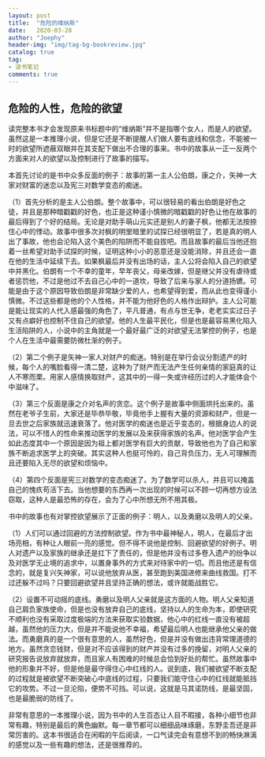 ```yaml
---
layout: post
title:  "危险的维纳斯"
date:   2020-03-28
author: "Joephy"
header-img: "img/tag-bg-bookreview.jpg"
catalog: true
tag:
- 读书笔记 
comments: true
---
```

危险的人性，危险的欲望
-----------

读完整本书才会发现原来书标题中的“维纳斯”并不是指哪个女人，而是人的欲望。虽然这是一本推理小说，但是它还是不断提醒人们做人要有底线和信念，不能被一时的欲望所遮蔽双眼并在其支配下做出不合理的事来。书中的故事从一正一反两个方面来对人的欲望以及控制进行了故事的描写。


本首先讨论的是书中众多反面的例子：故事的第一主人公伯朗，康之介，矢神一大家对财富的迷恋以及宪三对数学变态的痴迷。

（1）首先分析的是主人公伯朗。整个故事中，可以很轻易的看出伯朗是好色之徒，并且是那种暗戳戳的好色，也正是这种谨小慎微的暗戳戳的好色让他在故事的最后得到了个好的结局。无论是对助手萌山元实还是别人的妻子枫，他都无法按捺住心中的悸动。故事中很多次对枫的明里暗里的试探已经很明显了，若是真的明人出了事故，他也会沦陷入这个美色的陷阱而不能自拔吧。而且故事的最后当他还抱着一丝希望对助手试探的时候，证明这种小小的恶意还是没能消除，并且还会一直在他的生活中延续下去。如果枫最后并没有出场的话，主人公将会陷入自己的欲望中并黑化。伯朗有一个不幸的童年，早年丧父，母亲改嫁，但是继父并没有虐待或者惩罚他，不过是他过不去自己心中的一道坎，导致了后来与家人的分道扬镳。可能是由于这个原因导致伯朗是非常缺少爱的人，也希望得到爱，而从此也变得谨小慎微。不过这些都是他的个人性格，并不能为他好色的人格作出辩护。主人公可能是能让现实的人代入感最强的角色了，平凡普通，有点与世无争，老老实实过日子又有点癖好也控制不住自己的欲望。他的人生最平民化，但是也是最容易黑化陷入生活陷阱的人，小说中的主角就是一个最好最广泛的对欲望无法掌控的例子，也是个人在生活中最需要防微杜渐的例子。

（2）第二个例子是矢神一家人对财产的痴迷。特别是在举行会议分割遗产的时候，每个人的嘴脸看得一清二楚，这种为了财产而无法产生任何亲情的家庭真的让人不寒而栗。用家人感情换取财产，这其中的一得一失或许经历过的人才能体会个中滋味了。

（3）第三个反面是康之介对名声的贪恋。这个例子是故事中侧面烘托出来的。虽然在老爷子生前，大家还是毕恭毕敬，毕竟他手上握有大量的资源和财产，但是一旦去世之后家族就迅速衰落了。他对医学的痴迷也是近乎变态的，根据身边人的说法，可以不惜人的性命来推动医学的发展以及来获得家族的名声。他对医学会产生如此态度其中一个原因是因为祖上都对医学有巨大的贡献，导致他也为了自己和家族不断追求医学上的突破。其实这种人也挺可怜的，自己背负压力，无人可理解而且还要陷入无尽的欲望和烦恼中。

（4）第四个反面是宪三对数学的变态痴迷了。为了数学可以杀人，并且可以掩盖自己的愧疚苟活下去。当他想要的东西再一次出现的时候可以不顾一切再想方设法窃取，这种人是最恐怖的存在，会为了心中所想无所不用其极。


书中的故事也有对掌控欲望展示了正面的例子：明人，以及勇磨以及明人的父亲。

（1）人们可以通过回避的方法控制欲望。作为书中最神秘人，明人，在最后才出场亮相，有种让人眼前一亮的感觉。但不得不说他是控制、回避欲望的好例子。明人对遗产以及家族的继承还是扛下了责任的，但是他并没有过多卷入遗产的纷争以及对医学无止境的追求中，以置身事外的方式来对待家中的一切。而且他还是有信念的，就是复兴矢神家，可以说他放弃从医，甚至跑到美国进修来曲线救国。打不过还躲不过吗？只要回避欲望并且坚持正确的想法，或许就能战胜它。

（2）设置不可动摇的底线。勇磨以及明人父亲就是这方面的人物。明人父亲知道自己肩负家族使命，但是也没有放弃自己的底线，坚持以人的生命为本，即使研究不顺利也没有采取过度极端的方法来获取实验数据，他心中的红线一直没有被超越，虽然他的压力大，但是并不能说他不幸福，希望最后明人也能继承他父亲的做法。而勇磨真的是一个很有意思的人，虽然好色，但是并没有做出违背常理道德的地方。虽然贪恋钱财，但是对不应该得到的财产并没有过多的挽留，对明人父亲的研究报告说放弃就放弃，而且家人有困难的时候总会恰到好处的帮忙。虽然故事中他的形象并不好，但是他是最守得住心中红线的人。说到底，我们被欲望不断支配的过程就是被欲望不断突破心中底线的过程，只要我们能守住心中的红线就能抵挡它的攻势。不过一旦沦陷，便势不可挡。可以说，这就是马其诺防线，是最坚固，也是最脆弱的防线了。


非常有意思的一本推理小说，因为书中的人生百态让人目不暇接，各种小细节也非常有趣，特别是最后的黄色幽默。每一章节都可以细细品味琢磨，东野圭吾还是非常厉害的。这本书很适合在闲暇的午后阅读，一口气读完会有意想不到的畅快淋漓的感觉以及一些有趣的想法，还是很推荐的。